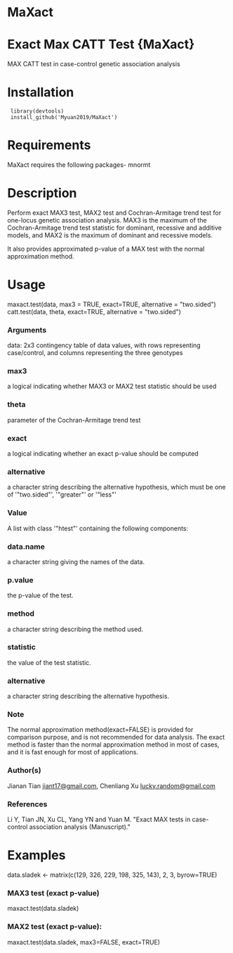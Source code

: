 # MaXact
# Exact Max CATT Test {MaXact}
 MAX CATT test in case-control genetic association analysis

# Installation
     library(devtools)  
     install_github('Myuan2019/MaXact')

# Requirements
MaXact requires the following packages- mnormt



# Description
Perform exact MAX3 test, MAX2 test and Cochran-Armitage trend test for one-locus genetic association analysis. 
MAX3 is the maximum of the Cochran-Armitage trend test statistic for dominant, recessive and additive models, and MAX2 is the maximum of dominant and recessive models.

It also provides approximated p-value of a MAX test with the normal approximation method.

# Usage
maxact.test(data, max3 = TRUE, exact=TRUE, alternative = "two.sided")
catt.test(data, theta, exact=TRUE, alternative = "two.sided")

### Arguments
data: 2x3 contingency table of data values, with rows representing case/control, and columns representing the three genotypes

### max3	
a logical indicating whether MAX3 or MAX2 test statistic should be used

### theta	
parameter of the Cochran-Armitage trend test

### exact	
a logical indicating whether an exact p-value should be computed

### alternative	
a character string describing the alternative hypothesis, which must be one of '"two.sided"', '"greater"' or '"less"'

### Value
A list with class '"htest"' containing the following components:

### data.name	
a character string giving the names of the data.

### p.value	
the p-value of the test.

### method	
a character string describing the method used.

### statistic	
the value of the test statistic.

### alternative	
a character string describing the alternative hypothesis.

### Note
The normal approximation method(exact=FALSE) is provided for comparison purpose, and is not recommended for data analysis. The exact method is faster than the normal approximation method in most of cases, and it is fast enough for most of applications.

### Author(s)
Jianan Tian jiant17@gmail.com, Chenliang Xu lucky.random@gmail.com

### References
Li Y, Tian JN, Xu CL, Yang YN and Yuan M. "Exact MAX tests in case-control association analysis (Manuscript)."

# Examples

data.sladek <- matrix(c(129, 326, 229, 198, 325, 143), 2, 3, byrow=TRUE)

### MAX3 test (exact p-value)
maxact.test(data.sladek) 

### MAX2 test (exact p-value):
maxact.test(data.sladek, max3=FALSE, exact=TRUE)



